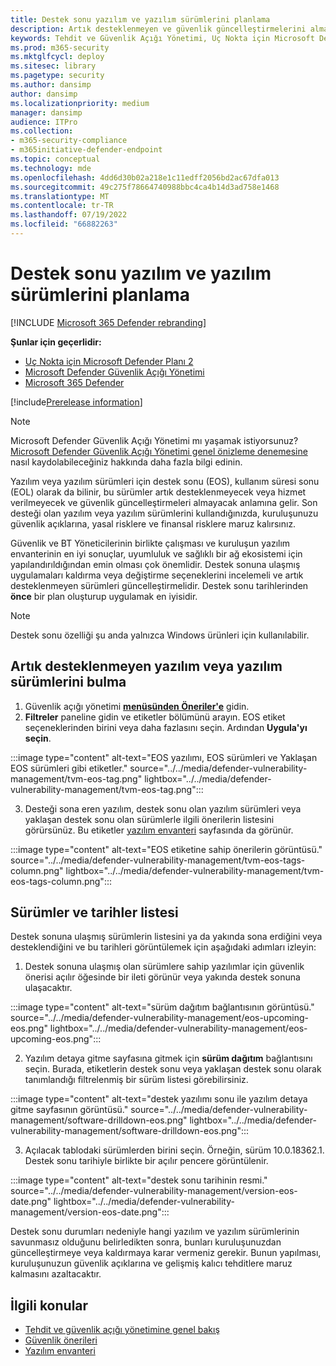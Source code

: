 ```yaml
---
title: Destek sonu yazılım ve yazılım sürümlerini planlama
description: Artık desteklenmeyen ve güvenlik güncelleştirmelerini almayacak yazılım ve yazılım sürümlerini bulun ve planlayın.
keywords: Tehdit ve Güvenlik Açığı Yönetimi, Uç Nokta için Microsoft Defender tvm güvenlik önerisi, siber güvenlik önerisi, eyleme dönüştürülebilir güvenlik önerisi
ms.prod: m365-security
ms.mktglfcycl: deploy
ms.sitesec: library
ms.pagetype: security
ms.author: dansimp
author: dansimp
ms.localizationpriority: medium
manager: dansimp
audience: ITPro
ms.collection:
- m365-security-compliance
- m365initiative-defender-endpoint
ms.topic: conceptual
ms.technology: mde
ms.openlocfilehash: 4dd6d30b02a218e1c11edff2056bd2ac67dfa013
ms.sourcegitcommit: 49c275f78664740988bbc4ca4b14d3ad758e1468
ms.translationtype: MT
ms.contentlocale: tr-TR
ms.lasthandoff: 07/19/2022
ms.locfileid: "66882263"
---
```

# <a name="plan-for-end-of-support-software-and-software-versions"></a>Destek sonu yazılım ve yazılım sürümlerini planlama

[!INCLUDE [Microsoft 365 Defender rebranding](../../includes/microsoft-defender.md)]

**Şunlar için geçerlidir:**

- [Uç Nokta için Microsoft Defender Planı 2](https://go.microsoft.com/fwlink/?linkid=2154037)
- [Microsoft Defender Güvenlik Açığı Yönetimi](index.yml)
- [Microsoft 365 Defender](https://go.microsoft.com/fwlink/?linkid=2118804)

[!include[Prerelease information](../../includes/prerelease.md)]

>[!Note]
> Microsoft Defender Güvenlik Açığı Yönetimi mı yaşamak istiyorsunuz? [Microsoft Defender Güvenlik Açığı Yönetimi genel önizleme denemesine](../defender-vulnerability-management/get-defender-vulnerability-management.md) nasıl kaydolabileceğiniz hakkında daha fazla bilgi edinin.

Yazılım veya yazılım sürümleri için destek sonu (EOS), kullanım süresi sonu (EOL) olarak da bilinir, bu sürümler artık desteklenmeyecek veya hizmet verilmeyecek ve güvenlik güncelleştirmeleri almayacak anlamına gelir. Son desteği olan yazılım veya yazılım sürümlerini kullandığınızda, kuruluşunuzu güvenlik açıklarına, yasal risklere ve finansal risklere maruz kalırsınız.

Güvenlik ve BT Yöneticilerinin birlikte çalışması ve kuruluşun yazılım envanterinin en iyi sonuçlar, uyumluluk ve sağlıklı bir ağ ekosistemi için yapılandırıldığından emin olması çok önemlidir. Destek sonuna ulaşmış uygulamaları kaldırma veya değiştirme seçeneklerini incelemeli ve artık desteklenmeyen sürümleri güncelleştirmelidir. Destek sonu tarihlerinden **önce** bir plan oluşturup uygulamak en iyisidir.

> [!NOTE]
> Destek sonu özelliği şu anda yalnızca Windows ürünleri için kullanılabilir.

## <a name="find-software-or-software-versions-that-are-no-longer-supported"></a>Artık desteklenmeyen yazılım veya yazılım sürümlerini bulma

1. Güvenlik açığı yönetimi [**menüsünden Öneriler'e**](tvm-security-recommendation.md) gidin.
2. **Filtreler** paneline gidin ve etiketler bölümünü arayın. EOS etiket seçeneklerinden birini veya daha fazlasını seçin. Ardından **Uygula'yı seçin**.

:::image type="content" alt-text="EOS yazılımı, EOS sürümleri ve Yaklaşan EOS sürümleri gibi etiketler." source="../../media/defender-vulnerability-management/tvm-eos-tag.png" lightbox="../../media/defender-vulnerability-management/tvm-eos-tag.png":::

3. Desteği sona eren yazılım, destek sonu olan yazılım sürümleri veya yaklaşan destek sonu olan sürümlerle ilgili önerilerin listesini görürsünüz. Bu etiketler [yazılım envanteri](tvm-software-inventory.md) sayfasında da görünür.

:::image type="content" alt-text="EOS etiketine sahip önerilerin görüntüsü." source="../../media/defender-vulnerability-management/tvm-eos-tags-column.png" lightbox="../../media/defender-vulnerability-management/tvm-eos-tags-column.png":::

## <a name="list-of-versions-and-dates"></a>Sürümler ve tarihler listesi

Destek sonuna ulaşmış sürümlerin listesini ya da yakında sona erdiğini veya desteklendiğini ve bu tarihleri görüntülemek için aşağıdaki adımları izleyin:

1. Destek sonuna ulaşmış olan sürümlere sahip yazılımlar için güvenlik önerisi açılır öğesinde bir ileti görünür veya yakında destek sonuna ulaşacaktır.

:::image type="content" alt-text="sürüm dağıtım bağlantısının görüntüsü." source="../../media/defender-vulnerability-management/eos-upcoming-eos.png" lightbox="../../media/defender-vulnerability-management/eos-upcoming-eos.png":::

2. Yazılım detaya gitme sayfasına gitmek için **sürüm dağıtım** bağlantısını seçin. Burada, etiketlerin destek sonu veya yaklaşan destek sonu olarak tanımlandığı filtrelenmiş bir sürüm listesi görebilirsiniz.

:::image type="content" alt-text="destek yazılımı sonu ile yazılım detaya gitme sayfasının görüntüsü." source="../../media/defender-vulnerability-management/software-drilldown-eos.png" lightbox="../../media/defender-vulnerability-management/software-drilldown-eos.png":::

3. Açılacak tablodaki sürümlerden birini seçin. Örneğin, sürüm 10.0.18362.1. Destek sonu tarihiyle birlikte bir açılır pencere görüntülenir.

:::image type="content" alt-text="destek sonu tarihinin resmi." source="../../media/defender-vulnerability-management/version-eos-date.png" lightbox="../../media/defender-vulnerability-management/version-eos-date.png":::

Destek sonu durumları nedeniyle hangi yazılım ve yazılım sürümlerinin savunmasız olduğunu belirledikten sonra, bunları kuruluşunuzdan güncelleştirmeye veya kaldırmaya karar vermeniz gerekir. Bunun yapılması, kuruluşunuzun güvenlik açıklarına ve gelişmiş kalıcı tehditlere maruz kalmasını azaltacaktır.

## <a name="related-topics"></a>İlgili konular

- [Tehdit ve güvenlik açığı yönetimine genel bakış](defender-vulnerability-management.md)
- [Güvenlik önerileri](tvm-security-recommendation.md)
- [Yazılım envanteri](tvm-software-inventory.md)
